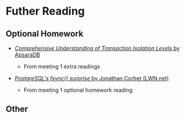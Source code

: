 # Futher Reading

## Optional Homework

- [_Comprehensive Understanding of Transaction Isolation Levels_ by ApsaraDB](https://www.alibabacloud.com/blog/596894)

  - From meeting 1 extra readings

- [_PostgreSQL's fsync() surprise_ by Jonathan Corbet (LWN.net)](https://lwn.net/Articles/752063/)
  - From meeting 1 optional homework reading

## Other
